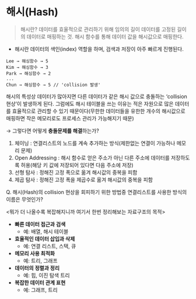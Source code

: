 # 해시(Hash)

> 해시란? 데이터를 효울적으로 관리하기 위해 임의의 길이 데이터를 고정된 길이의 데이터로 매핑하는 것. 해시 함수를 통해 데이터 값을 해시값으로 매핑한다.
> 

- 해시란 데이터의 색인(index) 역할을 하며, 검색과 저장이 아주 빠르게 진행된다.

```
Lee → 해싱함수 → 5
Kim → 해싱함수 → 3
Park → 해싱함수 → 2
...
Chun → 해싱함수 → 5 // 'collision 발생'
```

해시의 특성상 데이터가 많아지면 다른 데이터가 같은 해시 값으로 충돌하는  ‘collision 현상’이 발생하게 된다. 그럼에도 해시 테이블을 쓰는 이유는 적은 자원으로 많은 데이터를 효율적으로 관리할 수 있기 때문이다(무한한 데이터들을 유한한 개수의 해시값으로 매핑하면 작은 메모리로도 프로세스 관리가 가능해지기 때문)

→ 그렇다면 어떻게 **충돌문제를 해결**하는가?

1. 체이닝 : 연결리스트의 노드를 계속 추가하는 방식(제한없는 연결이 가능하나 메모리 문제)
2. Open Addressing : 해시 함수로 얻은 주소가 아닌 다른 주소에 데이터를 저장하도록 허용(해당 키 값에 저장되어 있다면 다음 주소에 저장)
3. 선형 탐사 : 정해진 고정 폭으로 옮겨 해시값의 중복을 피함
4. 제곱 탐사 : 정해진 고정 폭을 제곱수로 옮겨 해시값의 중복을 피함

Q. 해시(Hash)의 collision 현상을 회피하기 위한 방법중 연결리스트를 사용한 방식의 이름은 무엇인가?

<뭐가 더 나올수록 복잡해지니까 여기서 한번 정리해보는 자료구조의 목적>

- **빠른 데이터 접근과 검색**
    - 예: 배열, 해시 테이블
- **효율적인 데이터 삽입과 삭제**
    - 예: 연결 리스트, 스택, 큐
- **메모리 사용 최적화**
    - 예: 트리, 그래프
- **데이터의 정렬과 정리**
    - 예: 힙, 이진 탐색 트리
- **복잡한 데이터 관계 표현**
    - 예: 그래프, 트리